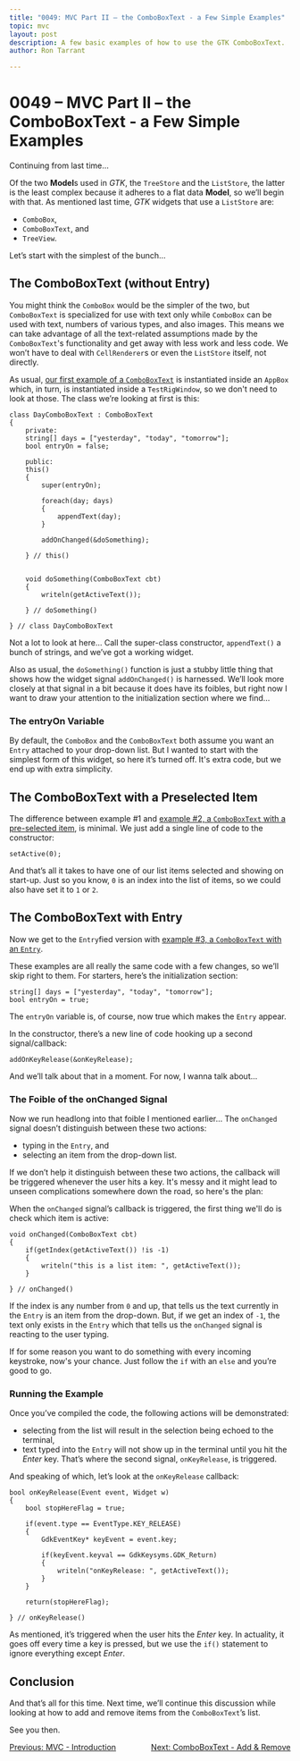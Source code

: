 ```yaml
---
title: "0049: MVC Part II – the ComboBoxText - a Few Simple Examples"
topic: mvc
layout: post
description: A few basic examples of how to use the GTK ComboBoxText.
author: Ron Tarrant

---
```


# 0049 – MVC Part II – the ComboBoxText - a Few Simple Examples

Continuing from last time…

Of the two **Model**s used in *GTK*, the `TreeStore` and the `ListStore`, the latter is the least complex because it adheres to a flat data **Model**, so we’ll begin with that. As mentioned last time, *GTK* widgets that use a `ListStore` are:

- `ComboBox`,
- `ComboBoxText`, and
- `TreeView`.

Let’s start with the simplest of the bunch…

## The ComboBoxText (without Entry)

You might think the `ComboBox` would be the simpler of the two, but `ComboBoxText` is specialized for use with text only while `ComboBox` can be used with text, numbers of various types, and also images. This means we can take advantage of all the text-related assumptions made by the `ComboBoxText`'s functionality and get away with less work and less code. We won’t have to deal with `CellRenderer`s or even the `ListStore` itself, not directly.

As usual, [our first example of a `ComboBoxText`]( https://github.com/rontarrant/gtkDcoding/blob/master/017_mvc/mvc_017_01_comboboxtext.d) is instantiated inside an `AppBox` which, in turn, is instantiated inside a `TestRigWindow`, so we don't need to look at those. The class we’re looking at first is this:

	class DayComboBoxText : ComboBoxText
	{
		private:
		string[] days = ["yesterday", "today", "tomorrow"];
		bool entryOn = false;
		
		public:
		this()
		{
			super(entryOn);
			
			foreach(day; days)
			{
				appendText(day);
			}
	
			addOnChanged(&doSomething);
			
		} // this()
		
		
		void doSomething(ComboBoxText cbt)
		{
			writeln(getActiveText());
			
		} // doSomething()
	
	} // class DayComboBoxText

Not a lot to look at here… Call the super-class constructor, `appendText()` a bunch of strings, and we’ve got a working widget.

Also as usual, the `doSomething()` function is just a stubby little thing that shows how the widget signal `addOnChanged()` is harnessed. We’ll look more closely at that signal in a bit because it does have its foibles, but right now I want to draw your attention to the initialization section where we find…

### The entryOn Variable

By default, the `ComboBox` and the `ComboBoxText` both assume you want an `Entry` attached to your drop-down list. But I wanted to start with the simplest form of this widget, so here it’s turned off. It's extra code, but we end up with extra simplicity.

## The ComboBoxText with a Preselected Item

The difference between example #1 and [example #2, a `ComboBoxText` with a pre-selected item]( https://github.com/rontarrant/gtkDcoding/blob/master/017_mvc/mvc_017_02_comboboxtext_preselect.d), is minimal. We just add a single line of code to the constructor:

	setActive(0);

And that’s all it takes to have one of our list items selected and showing on start-up. Just so you know, `0` is an index into the list of items, so we could also have set it to `1` or `2`.

## The ComboBoxText with Entry

Now we get to the `Entry`fied version with [example #3, a `ComboBoxText` with an `Entry`]( https://github.com/rontarrant/gtkDcoding/blob/master/017_mvc/mvc_017_03_comboboxtext_entry.d).

These examples are all really the same code with a few changes, so we’ll skip right to them. For starters, here’s the initialization section:

	string[] days = ["yesterday", "today", "tomorrow"];
	bool entryOn = true;

The `entryOn` variable is, of course, now true which makes the `Entry` appear.

In the constructor, there’s a new line of code hooking up a second signal/callback:

	addOnKeyRelease(&onKeyRelease);

And we’ll talk about that in a moment. For now, I wanna talk about…

### The Foible of the onChanged Signal

 Now we run headlong into that foible I mentioned earlier… The `onChanged` signal doesn’t distinguish between these two actions:

- typing in the `Entry`, and
- selecting an item from the drop-down list.

If we don’t help it distinguish between these two actions, the callback will be triggered whenever the user hits a key. It's messy and it might lead to unseen complications somewhere down the road, so here's the plan:

When the `onChanged` signal’s callback is triggered, the first thing we'll do is check which item is active:

	void onChanged(ComboBoxText cbt)
	{
		if(getIndex(getActiveText()) !is -1)
		{
			writeln("this is a list item: ", getActiveText());
		}
	
	} // onChanged()

If the index is any number from `0` and up, that tells us the text currently in the `Entry` is an item from the drop-down. But, if we get an index of `-1`, the text only exists in the `Entry` which that tells us the `onChanged` signal is reacting to the user typing.

If for some reason you want to do something with every incoming keystroke, now's your chance. Just follow the `if` with an `else` and you’re good to go.

### Running the Example

Once you’ve compiled the code, the following actions will be demonstrated:

- selecting from the list will result  in the selection being echoed to the terminal, 
- text typed into the `Entry` will not show up in the terminal until you hit the *Enter* key. That’s where the second signal, `onKeyRelease`, is triggered.

And speaking of which, let’s look at the `onKeyRelease` callback:

	bool onKeyRelease(Event event, Widget w)
	{
		bool stopHereFlag = true;
		
		if(event.type == EventType.KEY_RELEASE)
		{
			GdkEventKey* keyEvent = event.key;
			
			if(keyEvent.keyval == GdkKeysyms.GDK_Return)
			{
				writeln("onKeyRelease: ", getActiveText());			
			}
		}

		return(stopHereFlag);
		
	} // onKeyRelease()

As mentioned, it’s triggered when the user hits the *Enter* key. In actuality, it goes off every time a key is pressed, but we use the `if()` statement to ignore everything except *Enter*.

## Conclusion

And that’s all for this time. Next time, we’ll continue this discussion while looking at how to add and remove items from the `ComboBoxText`’s list.

See you then.

<div style="float: left;">
	<a href="/2019/06/28/0048-mvc-i-introduction.html">Previous: MVC - Introduction</a>
</div>
<div style="float: right;">
	<a href="/2019/07/05/0050-mvc-iii-comboboxtext-add-remove.html">Next: ComboBoxText - Add & Remove</a>
</div>
<br>
